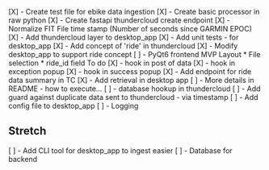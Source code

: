 [X] - Create test file for ebike data ingestion
[X] - Create basic processor in raw python
[X] - Create fastapi thundercloud create endpoint
[X] - Normalize FIT File time stamp (Number of seconds since GARMIN EPOC)
[X] - Add thundercloud layer to desktop_app
[X] - Add unit tests - for desktop_app
[X] - Add concept of 'ride' in thundercloud 
[X] - Modify desktop_app to support ride concept
[ ] - PyQt6 frontend MVP
     Layout
      * File selection
      * ride_id field 
     To do
     [X] - hook in post of data
     [X] - hook in exception popup
     [X] - hook in success popup
[X] - Add endpoint for ride data summary in TC
[X] - Add retrieval in desktop app
[ ] - More details in README - how to execute...
[ ] - database hookup in thundercloud
[ ] - Add guard against duplicate data sent to thundercloud - via timestamp
[ ] - Add config file to desktop_app
[ ] - Logging 


## Stretch
[ ] - Add CLI tool for desktop_app to ingest easier
[ ] - Database for backend